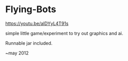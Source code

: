 # Flying-Bots   

https://youtu.be/aIDYyL4T91s   

simple little game/experiment to try out graphics and ai.  

Runnable jar included.

~may 2012
